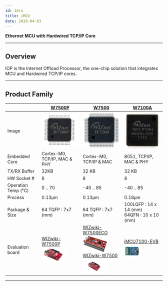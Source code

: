 ```yaml
---
id: imcu
title: iMCU
date: 2020-04-03
---
```


**Ethernet MCU with Hardwired TCP/IP Core**

-----

## Overview

IOP is the Internet Offload Processor, the one-chip solution that
integrates MCU and Hardwired TCP/IP cores.

-----

## Product Family

<!--
  - [W7500](W7500/Overview.md): ARM Cortex-M0, 128KB Flash,
    Hardwired TCP/IP, 802.3 Ethernet MAC
  - [W7500P](W7500P/Overview.md): ARM Cortex-M0, 128KB Flash,
    Hardwired TCP/IP, 802.3 Ethernet MAC w/ **PHY**
  - [W7100A](W7100/W7100A.md): 80c51
    compatible core, 64KB Flash, Hardwired TCP/IP, MAC w/ **PHY**
-->

|   | [W7500P](W7500P/Overview.md) | [W7500](W7500/Overview.md) | [W7100A](W7100/W7100A.md) |
| ----- | ---- | ----- | ----- |
| Image | ![W7500P](/img/products/w7500p/20150908_171109.png) | ![W7500](/img/products/w7500/w7500_chip.png) | ![W7100A](/img/products/w7100a/W7100A.png) |
| Embedded Core | Cortex-M0, TCP/IP, MAC & PHY | Cortex-M0, TCP/IP & MAC | 8051, TCP/IP, MAC & PHY |
| TX/RX Buffer  | 32KB | 32 KB | 32 KB |
| HW Socket #   | 8 | 8 | 8 |
| Operation Temp (℃) | 0 .. 70 | 	-40 .. 85 | -40 .. 85 |
| Process | 0.13µm | 0.13µm | 0.18µm |
| Package & Size | 64 TQFP : 7x7 (mm) | 64 TQFP : 7x7 (mm) | 100LQFP : 14 x 14 (mm) <br />64QFN : 10 x 10 (mm) |
| Evaluation board | [WIZwiki-W7500P](./../Mbed-WIZwiki-Platform/wizwiki-w7500p.md) <br />![WIZwiki-W7500](/img/products/w7500p/overview/wizwiki-w7500p-small.png) | [WIZwiki-W7500ECO](./../Mbed-WIZwiki-Platform/wizwiki-w7500eco.md)<br />![WIZwiki-W7500ECO](/img/products/wizwiki-w7500eco/wizwiki-w7500eco3dtop-small.png)<br />[WIZwiki-W7500](./../Mbed-WIZwiki-Platform/wizwiki-w7500.md)<br />![WIZwiki-W7500](/img/products/w7500/overview/wizwiki-w7500_main-small.png) | [iMCU7100-EVB](./W7100/imcu7100-evb.md)<br />![iMCU7100-EVB](/img/products/w7100a/w7100A_evb_f-280-small.jpg) |

-----
